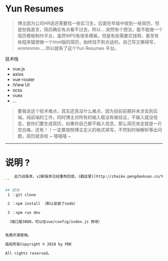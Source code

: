 # Yun Resumes

> 博主因为公司HR说还需要找一些实习生，后面在年级中收到一些简历，但是恕我直言，简历确实有点看不过去，所以....突然有个想法，能不能做一个简历模板制作平台，虽然WPS有很多模板，但是有些需要花钱啊，甚至有些程序猿想做一个html版的简历，始终找不到合适的，自己写又懒得写，emmmmm.....所以就有了这个Yun Resumes 平台。
 
 技术栈
 + vue.js
 + axios
 + vue-router
 + iView UI
 + scss
 + vuex
 + ...

> 要我说这个技术难点，其实还真没什么难点，因为目前前期并未涉及到后端，纯前端的工作，同时博主对所有的输入框没有做验证，不输入就没信息，是你们要生成简历，如果你自己都不输入信息，那么简历肯定就是一片空白咯，还有！！一定要按照博主定义的格式填写，不然到时候解析等出问题，简历就丑啦 ~ 嘻嘻嘻 ~

-------------------


# 说明 ? 
```bash
    此乃旧版本，v2新版本已经重构完成，(戳这里)[http://zhaike.pengdaokuan.cn/YunResume]
``

## 使用
 1 ：git clone 

 2 ：npm install （默认安装了node）

 3 ：npm run dev

 （端口是3080，可以在vue/config/index.js 修改）


免费开源使用。

版权所有Copyright © 2018 by PDK 

All rights reserved。
